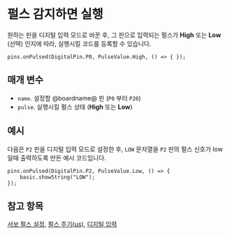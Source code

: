 # 펄스 감지하면 실행

원하는 핀을 디지털 입력 모드로 바꾼 후, 그 핀으로 입력되는 펄스가 **High** 또는 **Low** (선택) 인지에 따라, 실행시킬 코드를 등록할 수 있습니다.

```sig
pins.onPulsed(DigitalPin.P0, PulseValue.High, () => { });
```

## 매개 변수

* `name`. 설정할 @boardname@ 핀 (`P0` 부터 `P20`)
* `pulse`. 실행시킬 펄스 상태 (**High** 또는 **Low**)

## 예시

다음은 `P2` 핀을 디지털 입력 모드로 설정한 후, `LOW` 문자열을 `P2` 핀의 펄스 신호가 low 일때 출력하도록 만든 예시 코드입니다.

```blocks
pins.onPulsed(DigitalPin.P2, PulseValue.Low, () => {
    basic.showString("LOW");
});
```

## 참고 항목

[서보 펄스 설정](/reference/pins/servo-set-pulse), [펄스 주기(µs)](/reference/pins/pulse-duration), [디지털 입력](/reference/pins/digital-read-pin)
